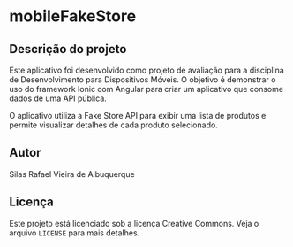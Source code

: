# mobileFakeStore

## Descrição do projeto

Este aplicativo foi desenvolvido como projeto de avaliação para a disciplina de Desenvolvimento para Dispositivos Móveis. O objetivo é demonstrar o uso do framework Ionic com Angular para criar um aplicativo que consome dados de uma API pública.

O aplicativo utiliza a Fake Store API para exibir uma lista de produtos e permite visualizar detalhes de cada produto selecionado.

## Autor

Silas Rafael Vieira de Albuquerque

## Licença

Este projeto está licenciado sob a licença Creative Commons. Veja o arquivo `LICENSE` para mais detalhes.


